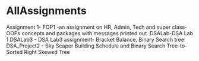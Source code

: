 # AllAssignments
Assignment 1- FOP1 -an assignment on HR, Admin, Tech and super class-OOPs concepts and packages with messages printed out.
DSALab-DSA Lab 1
DSALab3 - DSA Lab3 assignment- Bracket Balance, Binary Search tree
DSA_Project2 - Sky Scaper Building Schedule and Binary Search Tree-to-Sorted Right Skewed Tree
